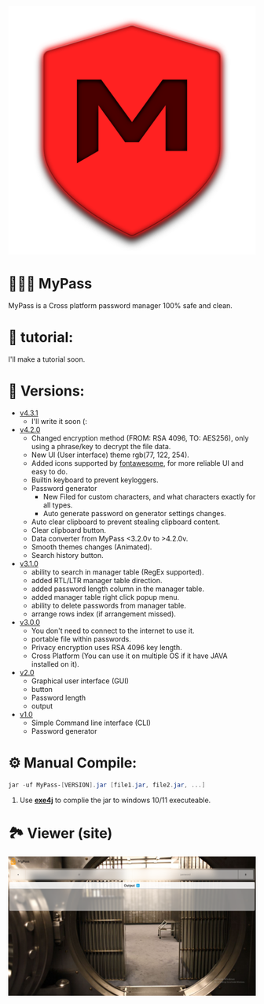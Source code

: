 ![Logo](images/mypass.png)

# 👨🏽‍💻 MyPass
MyPass is a Cross platform password manager 100% safe and clean.

# 📘 tutorial:
  I'll make a tutorial soon.

# 🔰 Versions:
  - <a href='https://github.com/isecvirus/MyPass/blob/a6094d551b3a9af2b781458841c1f8b37d368298/MyPass.java'>v4.3.1</a>
    - I'll write it soon (:
  - <a href='https://github.com/isecvirus/MyPass/blob/a6094d551b3a9af2b781458841c1f8b37d368298/MyPass.java'>v4.2.0</a>
    - Changed encryption method (FROM: RSA 4096, TO: AES256), only using a phrase/key to decrypt the file data.
    - New UI (User interface) theme rgb(77, 122, 254).
    - Added icons supported by <a href='https://jiconfont.github.io/fontawesome'>fontawesome</a>, for more reliable UI and easy to do.
    - Builtin keyboard to prevent keyloggers.
    - Password generator
      - New Filed for custom characters, and what characters exactly for all types.
      - Auto generate password <Checkbox> on generator settings changes.
    - Auto clear clipboard to prevent stealing clipboard content.
    - Clear clipboard button.
    - Data converter from MyPass <3.2.0v to >4.2.0v.
    - Smooth themes changes (Animated).
    - Search history button.
  - <a href='https://github.com/isecvirus/MyPass/blob/82684152604aaba48bb5d2d6be2fc2bc5bc37077/MyPass.java'>v3.1.0</a>
    - ability to search in manager table (RegEx supported).
    - added RTL/LTR manager table direction.
    - added password length column in the manager table.
    - added manager table right click popup menu.
    - ability to delete passwords from manager table.
    - arrange rows index (if arrangement missed).
  - <a href='https://github.com/isecvirus/MyPass/blob/f70b0f82b80a8e58835376f2f6c0511fbdb6739a/MyPass.java'>v3.0.0</a>
    - You don't need to connect to the internet to use it.
    - portable file within passwords.
    - Privacy encryption uses RSA 4096 key length.
    - Cross Platform (You can use it on multiple OS if it have JAVA installed on it).
  - <a href='https://github.com/isecvirus/PasswordGenerator/blob/5c61ecdc854c61f865900379b12792c6969f6115/pg-v2%2C0.java'>v2.0</a>
    - Graphical user interface (GUI)
    - <Generate> button
    - Password length <Spinner-box>
    - <TextField> output
  - <a href='https://github.com/isecvirus/PasswordGenerator/blob/30dacb29086b7d0eab2b67b00af0962bcfc9fcaa/pg-v1.0.java'>v1.0</a>
    - Simple Command line interface (CLI)
    - Password generator
# ⚙️ Manual Compile:
  ```powershell
  jar -uf MyPass-[VERSION].jar [file1.jar, file2.jar, ...]
  ```
  1. Use <a href="https://anonfiles.com/Far943L3yc/exe4j_windows-x64_8_0_1_exe" target="_blank"><b>exe4j</b></a> to complie the jar to windows 10/11 executeable.

# 🏞️ Viewer (site)
<img src="viewer/screenshots/Screenshot (68).png">
